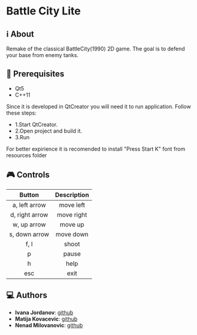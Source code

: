 # Battle City Lite

## :information_source: About
  Remake of the classical BattleCity(1990) 2D game. The goal is to defend your base from enemy tanks.

## :blue_book: Prerequisites
* Qt5
* C++11

Since it is developed in QtCreator you will need it to run application. Follow these steps:
* 1.Start QtCreator.
* 2.Open project and build it.
* 3.Run 

For better expirience it is recomended to install "Press Start K" font from resources folder


## :video_game: Controls
|Button|Description|
|:-:|:-:|
|a, left arrow|move left|
|d, right arrow|move right|
|w, up arrow|move up|
|s, down arrow|move down|
|f, l|shoot|
|p|pause|
|h|help|
|esc|exit|

##  :computer: Authors
* **Ivana Jordanov**: [github](https://github.com/greenera)
* **Matija Kovacevic**: [github](https://github.com/mkovacev)
* **Nenad Milovanovic**: [github](https://github.com/nenad177)
